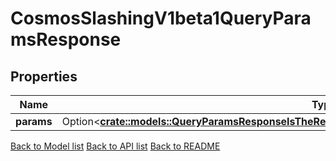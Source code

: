 # CosmosSlashingV1beta1QueryParamsResponse

## Properties

Name | Type | Description | Notes
------------ | ------------- | ------------- | -------------
**params** | Option<[**crate::models::QueryParamsResponseIsTheResponseTypeForTheQueryParamsRpcMethodParams**](QueryParamsResponse_is_the_response_type_for_the_Query_Params_RPC_method_params.md)> |  | [optional]

[Back to Model list](../README.md#documentation-for-models) [Back to API list](../README.md#documentation-for-api-endpoints) [Back to README](../README.md)


